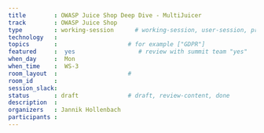 ```yaml
---
title        : OWASP Juice Shop Deep Dive - MultiJuicer
track        : OWASP Juice Shop
type         : working-session      # working-session, user-session, product-session
technology   :
topics       :                    # for example ["GDPR"]
featured     :  yes                  # review with summit team "yes"
when_day     :  Mon
when_time    :  WS-3
room_layout  :                    #
room_id      :
session_slack: 
status       : draft              # draft, review-content, done
description  :
organizers   : Jannik Hollenbach
participants :
---
```



<!--(add intro)

## WHY

(...)

## What

(...)

## Outcomes

(...)

## References

(...)


## Previous-->
